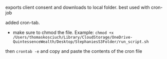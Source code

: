 exports client consent and downloads to local folder. best used with cron-job

added cron-tab.
- make sure to chmod the file. Example: 
`chmod +x /Users/thomaskosciuch/Library/CloudStorage/OneDrive-QuintessenceWealth/Desktop/StephaniesS3Folder/run_script.sh`

then `crontab -e` and copy and paste the contents of the cron file


